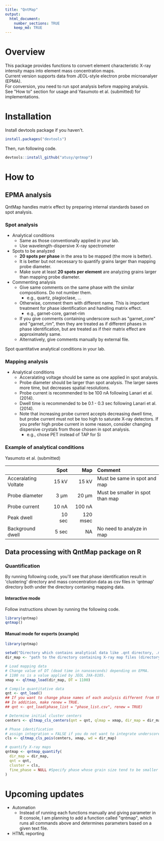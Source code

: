 ```yaml
---
title: "QntMap"
output: 
  html_document: 
    number_sections: TRUE
    keep_md: TRUE
---
```




# Overview

This package provides functions to convert element characteristic X-ray intensity maps into element mass concentration maps.  
Current version supports data from JEOL-style electron probe microanalyer (EPMA).  
For conversion, you need to run spot analysis before mapping analysis.  
See "How to" section for usage and Yasumoto et al. (submitted) for implementations.

# Installation

Install devtools package if you haven't.


```r
install.packages("devtools")
```

Then, run following code.


```r
devtools::install_github("atusy/qntmap")
```

# How to

## EPMA analysis

QntMap handles matrix effect by preparing internal standards based on spot analysis.


### Spot analysis

- Analytical conditions
    - Same as those conventionally applied in your lab.
    - Use wavelength-dispersive X-ray spectrometer
- Spots to be analyzed
    - **20 spots per phase** in the area to be mapped (the more is better).
    - It is better but not necessary to quantify grains larger than mapping probe diameter.
    - Make sure at least **20 spots per element** are analyzing grains larger than mapping probe diameter.
- Commenting analysis
    - Give same comments on the same phase with the similar compositions. Do not number them.
      - e.g., quartz, plagioclase, ...
    - Otherwise, comment them with different name. This is important treatment for phase identification and handling matrix effect.
      - e.g., garnet-core, garnet-rim
    - If you give comments containing underscore such as "garnet_core" and "garnet_rim", then they are treated as if different phases in phase identification, but are treated as if their matrix effect are approximately same. 
    - Alternatively, give comments manually by external file.
    
Spot quantitative analytical conditions in your lab.

### Mapping analysis

- Analytical conditions
    - Acceralating voltage should be same as one applied in spot analysis.
    - Probe diameter should be larger than spot analysis. The larger saves more time, but decreases spatial resolutions.
    - Probe current is recommended to be 100 nA following Lanari et al. (2014).
    - Dwell time is recommended to be 0.1 - 0.3 sec following Lanari et al. (2014).
    - Note that increasing probe current accepts decreasing dwell time, but probe current must not be too high to saturate X-ray detectors. If you prefer high probe current in some reason, consider changing dispersive crystals from those chosen in spot analysis.
        - e.g., chose PET instead of TAP for Si


### Example of analytical conditions

Yasumoto et al. (submitted)

|                     | Spot  | Map     | Comment                         |
|:--------------------|------:|--------:|:--------------------------------|
|Acceralating Voltate | 15 kV | 15 kV   | Must be same in spot and map    |
|Probe diameter       | 3 μm  | 20 μm   | Must be smaller in spot than map|
|Probe current        | 10 nA | 100 nA  |                                 |
|Peak dwell           | 10 sec| 120 msec|                                 |
|Background dwell     |  5 sec| NA      | No need to analyze in map       |


## Data processing with QntMap package on R

### Quantification

By running following code, you'll see that phase identification result in 'clustering' directory and mass concentration data as csv files in 'qntmap' directory both under the directory contaning mapping data.

#### Interactive mode

Follow instructions shown by running the following code.


```r
library(qntmap)
qntmap()
```


#### Manual mode for experts (example)


```r
library(qntmap)

setwd("Directory which contains analytical data like .qnt directory, .map directory, and so on")
dir_map <- "path to the directory containing X-ray map files (directory containing 1_map.txt, 2_map.txt, and so on)"

# Load mapping data
# Change value of DT (dead time in nanoseconds) depending on EPMA.
# 1100 ns is a value applied by JEOL JXA-8105.
xmap <- qltmap_load(dir_map, DT = 1100)

# Compile quantitative data
qnt <- qnt_load()
## If you want to change phase names of each analysis different from those determined preliminary given during EPMA analysis, prepare csv file that indicates phase name, and input its path to phase_list parameter.
## In addition, make renew = TRUE.
## qnt <- qnt_load(phase_list = "phase_list.csv", renew = TRUE)

# Determine initial cluster centers
centers <- qltmap_cls_centers(qnt = qnt, qlmap = xmap, dir_map = dir_map)

# Phase identification
# assign integration = FALSE if you do not want to integrate underscored phases (e.g., garnet_a and garnet_b are integrated to garnet if TRUE)
cls <- qltmap_cls_pois(centers, xmap, wd = dir_map)

# quantify X-ray maps
qntmap <- qntmap_quantify(
  dir_map = dir_map,
  qnt = qnt,
  cluster = cls,
  fine_phase = NULL #Specify phase whose grain size tend to be smaller than mapping probe diameter.
)
```

# Upcoming updates

- Automation
    - Instead of running each functions manually and giving parameter in R console, 
      I am planning to add a function called "qntmap", 
      which runs all commands above and determines parameters based on a given text file.
- HTML reporting


